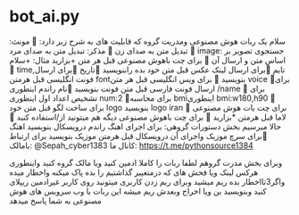 # bot_ai.py
سلام یک ربات هوش مصنوعی ومدریت گروه که قابلیت های به شرح زیر دارد:
🔹 مونث: تبدیل متن به صدای زن
🔹 مذکر: تبدیل متن به صدای مرد
🔹 image: جستجوی تصویر بر اساس متن و ارسال آن
🔹 برای چت باهوش مصنوعی قبل هر متن +بزارید مثال:
+سلام
🔹 time,تایم
🔹برای ارسال لینک عکس قبل متن خود بده رابنویسید
🔹تاریخ
🔹برای ارسال فونت انگلیسی قبل هرمتن fontبنویسید
🔹 برای ویس انگلیسی قبل هر متن voice
🔹برای ارسال فونت فارسی قبل متن فونت بنویسید
🔹نام راندم اینطوری /name
🔹 برای تشخیص اعداد اول اینطوری
num:2
🔹برای محاسبه bmiاینطوری
bmi:w180,h90
🔹 برای ساخت لگو قبل متن خود logo بنویسید
logo iran
🔹 برای چت بات هوش مصنوعی لاما قبل هرمتن *بزارید
🔹 برای چت باهوش مصنوعی دیگه هم میتونید از/استفاده کنید
🔹 حالا میرسیم بخش دستورات گروهی:
برای اجرای اهنگ راندم درویسکال بنویسید اهنگ 
🔹برای سرچ موزیک واجرای آن درویسکال قبل هرمتن موزیک بنویسید
برای ارتباط بامالک:
@Sepah_cyber1383
کانال ما:
https://t.me/pythonsource1384

وبرای بخش مدرت گروهم لطفا ربات را کاملا ادمین کنید ویا مالک گروه کنید واینطوری هرکس لینک ویا فحش های که درمتغییر گذاشتیم را بده پاک میکنه واخطار میده واگر3تااخطار بده ریم میشید وبرای ریم زدن کاربری میتونید روی کاربر غیرادمین ریپلای کنید وبنویسید بن ویا اخراج وبعدش ریم میشه این ربات با وب سرویس های هوش مصنوعی به شما پاسخ میدهد 

